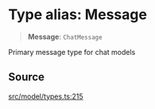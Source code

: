 # Type alias: Message

> **Message**: `ChatMessage`

Primary message type for chat models

## Source

[src/model/types.ts:215](https://github.com/dexaai/llm-tools/blob/3551610/src/model/types.ts#L215)
